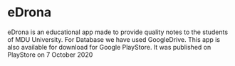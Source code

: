 # eDrona
eDrona is an educational app made to provide quality notes to the students of MDU University. For Database we have used GoogleDrive. This app is also available for download for Google PlayStore. It was published on PlayStore on 7 October 2020
